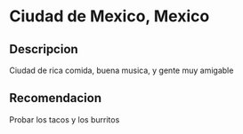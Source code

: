 # Ciudad de Mexico, Mexico

## Descripcion
Ciudad de rica comida, buena musica, y gente muy amigable

## Recomendacion
Probar los tacos y los burritos
